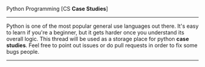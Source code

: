 
Python Programming [CS <b>Case Studies</b>]
<hr/>
Python is one of the most popular general use languages out there. It's easy to learn if you're a beginner, but it gets harder once you 
understand its overall logic. This thread will be used as a storage place  for python <b>case studies</b>. Feel free to point out issues or do pull requests in order to fix some bugs people. 
<hr/>

